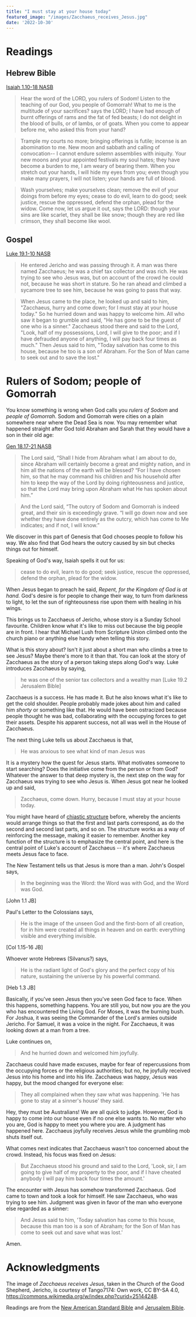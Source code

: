 ```yaml
---
title: "I must stay at your house today"
featured_image: "/images/Zacchaeus_receives_Jesus.jpg"
date: '2022-10-30'
---
```


# Readings

## Hebrew Bible

[Isaiah 1.10-18 NASB](https://www.crosswire.org/study/parallelstudy.jsp?key=Isaiah+1%3A10#cv)

> Hear the word of the LORD, you rulers of Sodom! Listen to the teaching of our God, you people of Gomorrah! What to me is the multitude of your sacrifices? says the LORD; I have had enough of burnt offerings of rams and the fat of fed beasts; I do not delight in the blood of bulls, or of lambs, or of goats. When you come to appear before me, who asked this from your hand? 

> Trample my courts no more; bringing offerings is futile; incense is an abomination to me. New moon and sabbath and calling of convocation-- I cannot endure solemn assemblies with iniquity. Your new moons and your appointed festivals my soul hates; they have become a burden to me, I am weary of bearing them. When you stretch out your hands, I will hide my eyes from you; even though you make many prayers, I will not listen; your hands are full of blood.

> Wash yourselves; make yourselves clean; remove the evil of your doings from before my eyes; cease to do evil, learn to do good; seek justice, rescue the oppressed, defend the orphan, plead for the widow. Come now, let us argue it out, says the LORD: though your sins are like scarlet, they shall be like snow; though they are red like crimson, they shall become like wool.

## Gospel

[Luke 19.1-10 NASB](https://www.crosswire.org/study/parallelstudy.jsp?key=Luke+19%3A1#cv)

> He entered Jericho and was passing through it. A man was there named Zacchaeus; he was a chief tax collector and was rich. He was trying to see who Jesus was, but on account of the crowd he could not, because he was short in stature. So he ran ahead and climbed a sycamore tree to see him, because he was going to pass that way.

> When Jesus came to the place, he looked up and said to him, "Zacchaeus, hurry and come down; for I must stay at your house today." So he hurried down and was happy to welcome him. All who saw it began to grumble and said, "He has gone to be the guest of one who is a sinner." Zacchaeus stood there and said to the Lord, "Look, half of my possessions, Lord, I will give to the poor; and if I have defrauded anyone of anything, I will pay back four times as much." Then Jesus said to him, "Today salvation has come to this house, because he too is a son of Abraham. For the Son of Man came to seek out and to save the lost."

# Rulers of Sodom; people of Gomorrah

You know something is wrong when God calls you *rulers of Sodom* and *people of Gomorrah*. Sodom and Gomorrah were cities on a plain somewhere near where the Dead Sea is now. You may remember what happened straight after God told Abraham and Sarah that they would have a son in their old age:

[Gen 18.17-21 NASB](https://www.crosswire.org/study/parallelstudy.jsp?key=Genesis+18%3A17#cv)

>  The Lord said, “Shall I hide from Abraham what I am about to do, since Abraham will certainly become a great and mighty nation, and in him all the nations of the earth will be blessed? “For I have chosen him, so that he may command his children and his household after him to keep the way of the Lord by doing righteousness and justice, so that the Lord may bring upon Abraham what He has spoken about him.”
	
> And the Lord said, “The outcry of Sodom and Gomorrah is indeed great, and their sin is exceedingly grave. “I will go down now and see whether they have done entirely as the outcry, which has come to Me indicates; and if not, I will know.”

We discover in this part of Genesis that God chooses people to follow his way. We also find that God hears the outcry caused by sin but checks things out for himself.

Speaking of God's way, Isaiah spells it out for us:

> cease to do evil, learn to do good; seek justice, rescue the oppressed, defend the orphan, plead for the widow.

When Jesus began to preach he said, *Repent, for the Kingdom of God is at hand.* God's desire is for people to change their way, to turn from darkness to light, to let the sun of righteousness rise upon them with healing in his wings.

This brings us to Zacchaeus of Jericho, whose story is a Sunday School favourite. Children know what it's like to miss out because the big people are in front. I hear that Michael Lush from Scripture Union climbed onto the church piano or anything else handy when telling this story.

What is this story about? Isn't it just about a short man who climbs a tree to see Jesus? Maybe there's more to it than that. You can look at the story of Zacchaeus as the story of a person taking steps along God's way. Luke introduces Zacchaeus by saying, 

> he was one of the senior tax collectors and a wealthy man [Luke 19.2 Jerusalem Bible]

Zacchaeus is a success. He has made it. But he also knows what it's like to get the cold shoulder. People probably made jokes about him and called him *shorty* or something like that. He would have been ostracized because people thought he was bad, collaborating with the occupying forces to get their assets. Despite his apparent success, not all was well in the House of Zacchaeus.

The next thing Luke tells us about Zacchaeus is that,

> He was anxious to see what kind of man Jesus was

It is a mystery how the quest for Jesus starts. What motivates someone to start searching? Does the initiative come from the person or from God? Whatever the answer to that deep mystery is, the next step on the way for Zacchaeus was trying to see who Jesus is. When Jesus got near he looked up and said,

> Zacchaeus, come down. Hurry, because I must stay at your house today.

You might have heard of [chiastic structure](https://en.wikipedia.org/wiki/Chiastic_structure) before, whereby the ancients would arrange things so that the first and last parts correspond, as do the second and second last parts, and so on. The structure works as a way of reinforcing the message, making it easier to remember. Another key function of the structure is to emphasize the central point, and here is the central point of Luke's account of Zacchaeus -- it's where Zacchaeus meets Jesus face to face.

The New Testament tells us that Jesus is more than a man. John's Gospel says,

> In the beginning was the Word: the Word was with God, and the Word was God.

[John 1.1 JB]

Paul's Letter to the Colossians says,

> He is the image of the unseen God and the first-born of all creation, for in him were created all things in heaven and on earth: everything visible and everything invisible.

[Col 1.15-16 JB]

Whoever wrote Hebrews (Silvanus?) says,

> He is the radiant light of God's glory and the perfect copy of his nature, sustaining the universe by his powerful command.

[Heb 1.3 JB]

Basically, if you've seen Jesus then you've seen God face to face. When this happens, something happens. You are still you, but now you are the you who has encountered the Living God. For Moses, it was the burning bush. For Joshua, it was seeing the Commander of the Lord's armies outside Jericho. For Samuel, it was a voice in the night. For Zacchaeus, it was looking down at a man from a tree.

Luke continues on,

> And he hurried down and welcomed him joyfully.

Zacchaeus could have made excuses, maybe for fear of repercussions from the occupying forces or the religious authorities; but no, he joyfully received Jesus into his home and into his life. Zacchaeus was happy, Jesus was happy, but the mood changed for everyone else:

> They all complained when they saw what was happening. 'He has gone to stay at a sinner's house' they said.

Hey, they must be Australians! We are all quick to judge. However, God is happy to come into our house even if no one else wants to. No matter who you are, God is happy to meet you where you are. A judgment has happened here. Zacchaeus joyfully receives Jesus while the grumbling mob shuts itself out.

What comes next indicates that Zacchaeus wasn't too concerned about the crowd. Instead, his focus was fixed on Jesus:

> But Zacchaeus stood his ground and said to the Lord, 'Look, sir, I am going to give half of my property to the poor, and if I have cheated anybody I will pay him back four times the amount.'

The encounter with Jesus has somehow transformed Zacchaeus. God came to town and took a look for himself. He saw Zacchaeus, who was trying to see him. Judgment was given in favor of the man who everyone else regarded as a sinner:

> And Jesus said to him, 'Today salvation has come to this house, because this man too is a son of Abraham; for the Son of Man has come to seek out and save what was lost.'

Amen.

# Acknowledgments

The image of *Zacchaeus receives Jesus*, taken in the Church of the Good Shepherd, Jericho, is courtesy of Tango7174: Own work, CC BY-SA 4.0, <https://commons.wikimedia.org/w/index.php?curid=25144248>.

Readings are from the [New American Standard Bible](https://www.crosswire.org/study/fulllibrary.jsp?show=NASB) and [Jerusalem Bible](https://en.wikipedia.org/wiki/Jerusalem_Bible).
